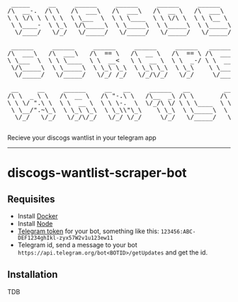 <pre>
 _____     __     ______     ______     ______     ______     ______
/\  __-.  /\ \   /\  ___\   /\  ___\   /\  __ \   /\  ___\   /\  ___\
\ \ \/\ \ \ \ \  \ \___  \  \ \ \____  \ \ \/\ \  \ \ \__ \  \ \___  \
 \ \____-  \ \_\  \/\_____\  \ \_____\  \ \_____\  \ \_____\  \/\_____\
  \/____/   \/_/   \/_____/   \/_____/   \/_____/   \/_____/   \/_____/

 ______     ______     ______     ______     ______   ______     ______
/\  ___\   /\  ___\   /\  == \   /\  __ \   /\  == \ /\  ___\   /\  == \
\ \___  \  \ \ \____  \ \  __<   \ \  __ \  \ \  _-/ \ \  __\   \ \  __<
 \/\_____\  \ \_____\  \ \_\ \_\  \ \_\ \_\  \ \_\    \ \_____\  \ \_\ \_\
  \/_____/   \/_____/   \/_/ /_/   \/_/\/_/   \/_/     \/_____/   \/_/ /_/

 __     __     ______     __   __     ______   __         __     ______     ______
/\ \  _ \ \   /\  __ \   /\ "-.\ \   /\__  _\ /\ \       /\ \   /\  ___\   /\__  _\
\ \ \/ ".\ \  \ \  __ \  \ \ \-.  \  \/_/\ \/ \ \ \____  \ \ \  \ \___  \  \/_/\ \/
 \ \__/".~\_\  \ \_\ \_\  \ \_\\"\_\    \ \_\  \ \_____\  \ \_\  \/\_____\    \ \_\
  \/_/   \/_/   \/_/\/_/   \/_/ \/_/     \/_/   \/_____/   \/_/   \/_____/     \/_/
  
</pre>

Recieve your discogs wantlist in your telegram app

<hr>

# discogs-wantlist-scraper-bot

## Requisites

-   Install [Docker](https://docs.docker.com/)
-   Install [Node](https://nodejs.org/en/download/)
-   [Telegram token](https://core.telegram.org/bots/api#authorizing-your-bot) for your bot, something like
    this: `123456:ABC-DEF1234ghIkl-zyx57W2v1u123ew11`
-   Telegram id, send a message to your bot `https://api.telegram.org/bot<BOTID>/getUpdates` and get the id.

## Installation

TDB

